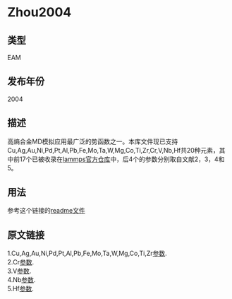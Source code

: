 # Zhou2004
## 类型
EAM
## 发布年份
2004
## 描述
高熵合金MD模拟应用最广泛的势函数之一。本库文件现已支持Cu,Ag,Au,Ni,Pd,Pt,Al,Pb,Fe,Mo,Ta,W,Mg,Co,Ti,Zr,Cr,V,Nb,Hf共20种元素，其中前17个已被收录在[lammps官方仓库](https://github.com/lammps/lammps/tree/develop/tools/eam_database)中，后4个的参数分别取自文献2，3，4和5。
## 用法
参考这个链接的[readme文件](https://github.com/lammps/lammps/tree/develop/tools/eam_database)
## 原文链接
1.Cu,Ag,Au,Ni,Pd,Pt,Al,Pb,Fe,Mo,Ta,W,Mg,Co,Ti,Zr[参数](https://doi.org/10.1103/PhysRevB.69.144113).  
2.Cr[参数](https://doi.org/10.1103/PhysRevB.77.214108).  
3.V[参数](https://doi.org/10.1016/j.actamat.2021.117233).  
4.Nb[参数](https://doi.org/10.1088/0953-8984/25/20/209501).  
5.Hf[参数](https://doi.org/10.1021/acs.chemmater.8b03969).  